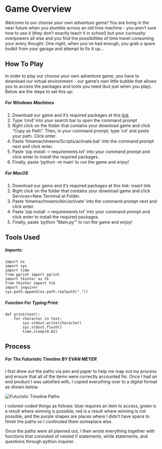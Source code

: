 # Game Overview

*Welcome to our choose your own adventure game!*
You are living in the near future when you stumble across an old time machine - you aren’t sure how to use it (they don’t exactly teach it in school) but your curiousity overpowers all else and you find the possibilities of time travel consuming your every thought. 
One night, when you’ve had enough, you grab a spare toolkit from your garage and attempt to fix it up...  

## How To Play

In order to play our choose your own adventure game, you have to download our virtual environment - our game’s own little bubble that allows you to access the packages and tools you need (but just when you play). Below are the steps to set this up: 

##### **For Windows Machines**

1. Download our game and it’s required packages at this [link](https://drive.google.com/drive/folders/12HL2gLqy2v0IkFKQ0jYISr8pCtoThxU9?usp=sharing)
2. Type ‘cmd’ into your search bar to open the command prompt
3. Right click on the folder that contains your download game and click “Copy as Path”. Then, in your command prompt, type ‘cd’ and paste your path. Click enter. 
4. Paste ‘timemachineenv/Scripts/activate.bat’ into the command prompt next and click enter.
5. Paste 'pip install -r requirements.txt’ into your command prompt and click enter to install the required packages.
6. Finally, paste ‘python -m main’ to run the game and enjoy!

##### **For MacOS**

1. Download our game and it’s required packages at this link: insert link
2. Right click on the folder that contains your download game and click Services>New Terminal at Folder.  
4. Paste ‘timemachineenv/bin/activate’ into the command prompt next and click enter.
5. Paste 'pip install -r requirements.txt’ into your command prompt and click enter to install the required packages.
6. Finally, paste ‘python “Main.py”’ to run the game and enjoy!

## Tools Used

##### **Imports:**
```
import os 
import sys 
import time
from pprint import pprint
import tkinter as tk 
from tkinter import ttk 
import inquirer 
sys.path.append(os.path.realpath(".")) 
```
##### **Function For Typing Print:**
```
def print(text):
    for character in text:
        sys.stdout.write(character)
        sys.stdout.flush()
        time.sleep(0.02)
```
## Process

##### **For The Futuristic Timeline** BY EVAN MEYER

I first drew out the paths via pen and paper to help me map out my process and ensure that all of the items were correctly accounted for. 
Once I had an end product I was satisfied with, I copied everything over to a digital format as shown below. 

![Futuristic Timeline Paths](https://user-images.githubusercontent.com/56325011/217443169-5be99c2c-9c88-4fa4-9b14-39db4d60f249.png)

I colored-coded things as follows: blue requires an item to access, green is a result where winning is possible, red is a result where winning is not possible, 
and the purple shapes are places where I didn’t have space to finish the paths so I continuted them someplace else. 

Once the paths were all planned out, I then wrote everything together with functions that consisted of nested if statements, while statements, and questions through python inquirer. 
